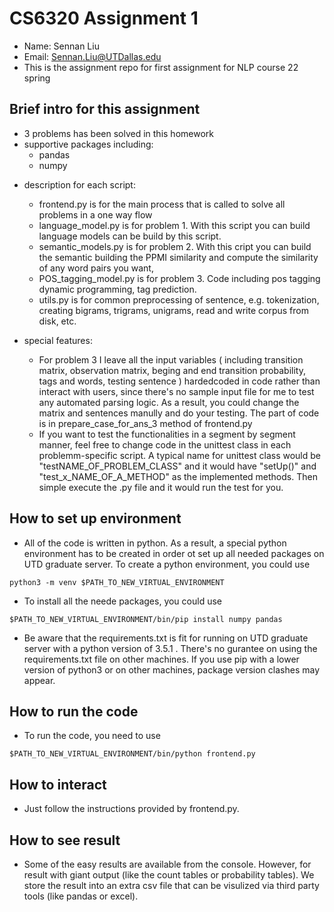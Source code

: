 # CS6320 Assignment 1

- Name: Sennan Liu
- Email: Sennan.Liu@UTDallas.edu
- This is the assignment repo for first assignment for NLP course 22 spring

## Brief intro for this assignment

- 3 problems has been solved in this homework
- supportive packages including:
  - pandas
  - numpy

* description for each script:

  - frontend.py is for the main process that is called to solve all problems in a one way flow
  - language_model.py is for problem 1. With this script you can build language models can be build by this script.
  - semantic_models.py is for problem 2. With this cript you can build the semantic building the PPMI similarity and compute the similarity of any word pairs you want,
  - POS_tagging_model.py is for problem 3. Code including pos tagging dynamic programming, tag prediction.

  * utils.py is for common preprocessing of sentence, e.g. tokenization, creating bigrams, trigrams, unigrams, read and write corpus from disk, etc.

* special features:
  - For problem 3 I leave all the input variables ( including transition matrix, observation matrix, beging and end transition probability, tags and words, testing sentence ) hardedcoded in code rather than interact with users, since there's no sample input file for me to test any automated parsing logic. As a result, you could change the matrix and sentences manully and do your testing. The part of code is in prepare_case_for_ans_3 method of frontend.py
  * If you want to test the functionalities in a segment by segment manner, feel free to change code in the unittest class in each problemm-specific script. A typical name for unittest class would be "testNAME_OF_PROBLEM_CLASS" and it would have "setUp()" and "test_x_NAME_OF_A_METHOD" as the implemented methods. Then simple execute the .py file and it would run the test for you.

## How to set up environment

- All of the code is written in python. As a result, a special python environment has to be created in order ot set up all needed packages on UTD graduate server. To create a python environment, you could use

```
python3 -m venv $PATH_TO_NEW_VIRTUAL_ENVIRONMENT
```

- To install all the neede packages, you could use

```
$PATH_TO_NEW_VIRTUAL_ENVIRONMENT/bin/pip install numpy pandas
```

- Be aware that the requirements.txt is fit for running on UTD graduate server with a python version of 3.5.1 . There's no gurantee on using the requirements.txt file on other machines. If you use pip with a lower version of python3 or on other machines, package version clashes may appear.

## How to run the code

- To run the code, you need to use

```
$PATH_TO_NEW_VIRTUAL_ENVIRONMENT/bin/python frontend.py
```

## How to interact

- Just follow the instructions provided by frontend.py.

## How to see result

- Some of the easy results are available from the console. However, for result with giant output (like the count tables or probability tables). We store the result into an extra csv file that can be visulized via third party tools (like pandas or excel).
